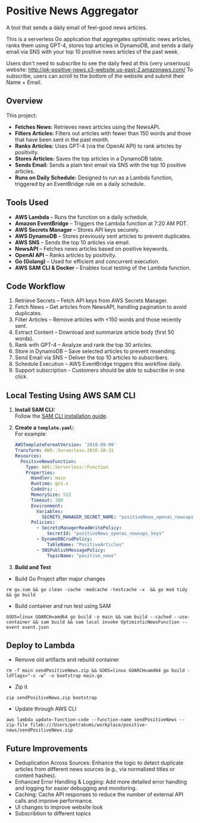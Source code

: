 

# Positive News Aggregator
A tool that sends a daily email of feel-good news articles. 

This is a serverless Go application that aggregates optimistic news articles, ranks them using GPT-4, stores top articles in DynamoDB, and sends a daily email via SNS with your top 10 positive news articles of the past week. 

Users don't need to subscribe to see the daily feed at this (very unserious) website: http://pk-positive-news.s3-website.us-east-2.amazonaws.com/
To subscribe, users can scroll to the bottom of the website and submit their Name + Email. 

## Overview

This project:

- **Fetches News:** Retrieves news articles using the NewsAPI.
- **Filters Articles:** Filters out articles with fewer than 150 words and those that have been sent in the past month.
- **Ranks Articles:** Uses GPT-4 (via the OpenAI API) to rank articles by positivity.
- **Stores Articles:** Saves the top articles in a DynamoDB table.
- **Sends Email:** Sends a plain text email via SNS with the top 10 positive articles.
- **Runs on Daily Schedule:** Designed to run as a Lambda function, triggered by an EventBridge rule on a daily schedule.

## Tools Used
- **AWS Lambda** – Runs the function on a daily schedule.
- **Amazon EventBridge** – Triggers the Lambda function at 7:20 AM PDT.
- **AWS Secrets Manager** – Stores API keys securely.
- **AWS DynamoDB** – Stores previously sent articles to prevent duplicates.
- **AWS SNS** – Sends the top 10 articles via email.
- **NewsAPI** – Fetches news articles based on positive keywords.
- **OpenAI API** – Ranks articles by positivity.
- **Go (Golang)** – Used for efficient and concurrent execution.
- **AWS SAM CLI & Docker** – Enables local testing of the Lambda function.

## Code Workflow
1.	Retrieve Secrets – Fetch API keys from AWS Secrets Manager.
2.	Fetch News – Get articles from NewsAPI, handling pagination to avoid duplicates.
3.	Filter Articles – Remove articles with <150 words and those recently sent.
4.	Extract Content – Download and summarize article body (first 50 words).
5.	Rank with GPT-4 – Analyze and rank the top 30 articles.
6.	Store in DynamoDB – Save selected articles to prevent resending.
7.	Send Email via SNS – Deliver the top 10 articles to subscribers.
8.	Schedule Execution – AWS EventBridge triggers this workflow daily.
9.  Support subscription - Customers should be able to subscribe in one click


## Local Testing Using AWS SAM CLI

1. **Install SAM CLI:**  
   Follow the [SAM CLI installation guide](https://docs.aws.amazon.com/serverless-application-model/latest/developerguide/install-sam-cli.html).

2. **Create a `template.yaml`:**  
   For example:

   ```yaml
   AWSTemplateFormatVersion: '2010-09-09'
   Transform: AWS::Serverless-2016-10-31
   Resources:
     PositiveNewsFunction:
       Type: AWS::Serverless::Function
       Properties:
         Handler: main
         Runtime: go1.x
         CodeUri: .
         MemorySize: 512
         Timeout: 300
         Environment:
           Variables:
             SECRETS_MANAGER_SECRET_NAME: "positiveNews_openai_newsapi_keys"
         Policies:
           - SecretsManagerReadWritePolicy:
               SecretId: "positiveNews_openai_newsapi_keys"
           - DynamoDBCrudPolicy:
               TableName: "PositiveArticles"
           - SNSPublishMessagePolicy:
               TopicName: "positive_news"

3. **Build and Test**
- Build Go Project after major changes
```
rm go.sum && go clean -cache -modcache -testcache -x  && go mod tidy && go build 
```
- Build container and run test using SAM
```
GOOS=linux GOARCH=amd64 go build -o main && sam build --cached --use-container && sam build && sam local invoke OptimisticNewsFunction --event event.json
```


## Deploy to Lambda
- Remove old artifacts and rebuild container
```
rm -f main sendPositiveNews.zip && GOOS=linux GOARCH=amd64 go build -ldflags="-s -w" -o bootstrap main.go
```
- Zip it
```
zip sendPositiveNews.zip bootstrap
```
- Update through AWS CLI
```
aws lambda update-function-code --function-name sendPositiveNews --zip-file fileb:///Users/petrakumi/workplace/positive-news/sendPositiveNews.zip
```

## Future Improvements
- Deduplication Across Sources:
    Enhance the logic to detect duplicate articles from different news sources (e.g., via normalized titles or content hashes).
- Enhanced Error Handling & Logging:
    Add more detailed error handling and logging for easier debugging and monitoring.
- Caching:
     Cache API responses to reduce the number of external API calls and improve performance.
- UI changes to improve website look 
- Subscribtion to different topics
